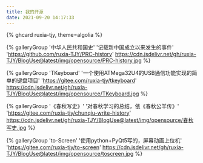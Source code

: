 ```yaml
---
title: 我的开源
date: 2021-09-20 14:17:33
---
```


{% ghcard ruxia-tjy, theme=algolia %}

<div class="gallery-group-main">

{% galleryGroup '中华人民共和国史' '记载新中国成立以来发生的事件' 'https://github.com/ruxia-TJY/PRC-history' https://cdn.jsdelivr.net/gh/ruxia-TJY/BlogUse@latest/img/opensource/PRC-history.jpg %}

{% galleryGroup 'TKeyboard' '一个使用ATMega32U4的USB通信功能实现的简单的键盘项目' 'https://gitee.com/ruxia-tjy/tkeyboard' https://cdn.jsdelivr.net/gh/ruxia-TJY/BlogUse@latest/img/opensource/TKeyboard.jpg %}

{% galleryGroup '《春秋写史》' '对春秋学习的总结，依《春秋公羊传》' 'https://gitee.com/ruxia-tjy/chunqiu-write-history' https://cdn.jsdelivr.net/gh/ruxia-TJY/BlogUse@latest/img/opensource/春秋写史.jpg %}

{% galleryGroup 'to-Screen' '使用python+PyQt5写的，屏幕动画上位机' 'https://gitee.com/ruxia-tjy/to-screen' https://cdn.jsdelivr.net/gh/ruxia-TJY/BlogUse@latest/img/opensource/toscreen.jpg %}
</div>

